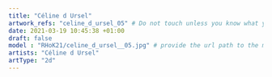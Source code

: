 ```yaml
---
title: "Céline d Ursel"
artwork_refs: "celine_d_ursel_05" # Do not touch unless you know what you are doing
date: 2021-03-19 10:45:38 +01:00
draft: false
model : "RHoK21/celine_d_ursel__05.jpg" # provide the url path to the model
artists: "Céline d Ursel"
artType: "2d"
---
```


